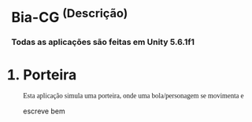 # Bia-CG <sup>(Descrição)</sup>
<html>
<style>
p {
    font-family: "Times New Roman", Georgia, Serif;
}
</style>
<h3>Todas as aplicações são feitas em Unity 5.6.1f1</h3>
<ol>
	<h1>
		<li>
			Porteira</h1>
			<p>
				Esta aplicação simula uma porteira, onde uma bola/personagem se movimenta e 
			</p>	escreve bem
		</li>
	
</ol>
</html>